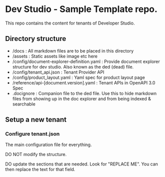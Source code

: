 # Dev Studio - Sample Template repo.

This repo contains the content for tenants of Developer Studio.

## Directory structure

- /docs : All markdown files are to be placed in this directory
- /assets :  Static assets like image etc here
- /config/document-explorer-definition.yaml : Provide document explorer structure for dev studio.  Also known as the ded (dead) file.
- /config/tenant_api.json : Tenant Provider API 
- /config/product_layout.yaml : Yaml spec for product layout page
- /reference/api-[document.version].yaml : Tenant APIs in OpenAPI 3.0 Spec
- .docignore : Companion file to the ded file.  Use this to hide markdown files from showing up in the doc explorer and from being indexed & searchable

## Setup a new tenant

### Configure tenant.json

The main configuration file for everything.

DO NOT modify the structure.

DO update the sections that are needed.  Look for "REPLACE ME". You can then replace the text for that field.


